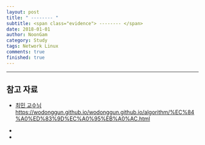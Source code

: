 ```yaml
---
layout: post
title: " -------- "
subtitle: <span class="evidence"> -------- </span>
date: 2018-01-01
author: NoonGam
category: Study
tags: Network Linux
comments: true
finished: true
---
```


---

##













## 참고 자료
* [최민 교수님]()https://wodonggun.github.io/wodonggun.github.io/algorithm/%EC%84%A0%ED%83%9D%EC%A0%95%EB%A0%AC.html

*
*
